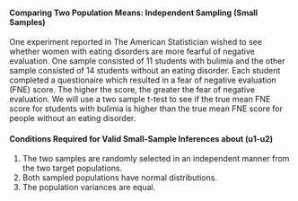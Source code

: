 #### Comparing Two Population Means: Independent Sampling (Small Samples)
One experiment reported in The American Statistician wished to see whether women with eating disorders are more fearful of negative evaluation. One sample consisted of 11 students with bulimia and the other sample consisted of 14 students without an eating disorder. Each student completed a questionaire which resulted in a fear of negative evaluation (FNE) score. The higher the score, the greater the fear of negative evaluation. We will use a two sample t-test to see if the true mean FNE score for students with bulimia is higher than the true mean FNE score for people without an eating disorder.

#### Conditions Required for Valid Small-Sample Inferences about (u1-u2)

1. The two samples are randomly selected in an independent manner from the two target populations.
2. Both sampled populations have normal distributions.
3. The population variances are equal.
